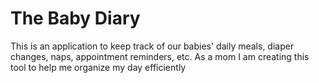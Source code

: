 # The Baby Diary
This is an application to keep track of our babies' daily meals, diaper changes, naps, appointment reminders, etc. As a mom I am creating this tool to help me organize my day efficiently
